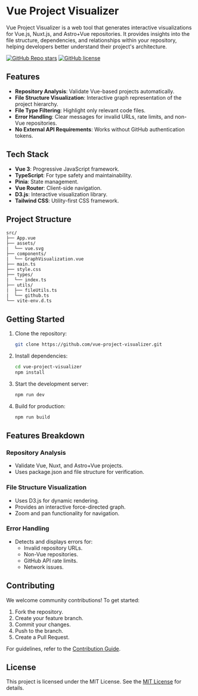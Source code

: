 # Vue Project Visualizer

Vue Project Visualizer is a web tool that generates interactive visualizations for Vue.js, Nuxt.js, and Astro+Vue repositories. It provides insights into the file structure, dependencies, and relationships within your repository, helping developers better understand their project's architecture.

[![GitHub Repo stars](https://img.shields.io/github/stars/vue-project-visualizer?style=for-the-badge&logo=github)](https://github.com/vue-project-visualizer)
[![GitHub license](https://img.shields.io/github/license/vue-project-visualizer?style=for-the-badge&logo=github)](https://github.com/vue-project-visualizer/blob/main/LICENSE)

## Features

- **Repository Analysis**: Validate Vue-based projects automatically.
- **File Structure Visualization**: Interactive graph representation of the project hierarchy.
- **File Type Filtering**: Highlight only relevant code files.
- **Error Handling**: Clear messages for invalid URLs, rate limits, and non-Vue repositories.
- **No External API Requirements**: Works without GitHub authentication tokens.

## Tech Stack

- **Vue 3**: Progressive JavaScript framework.
- **TypeScript**: For type safety and maintainability.
- **Pinia**: State management.
- **Vue Router**: Client-side navigation.
- **D3.js**: Interactive visualization library.
- **Tailwind CSS**: Utility-first CSS framework.

## Project Structure

```textplain
src/
├── App.vue
├── assets/
|  └── vue.svg
├── components/
|  └── GraphVisualization.vue
├── main.ts
├── style.css
├── types/
|  └── index.ts
├── utils/
|  ├── fileUtils.ts
|  └── github.ts
└── vite-env.d.ts
```

## Getting Started

1. Clone the repository:

   ```bash
   git clone https://github.com/vue-project-visualizer.git
   ```

2. Install dependencies:

   ```bash
   cd vue-project-visualizer
   npm install
   ```

3. Start the development server:

   ```bash
   npm run dev
   ```

4. Build for production:

   ```bash
   npm run build
   ```

## Features Breakdown

### Repository Analysis

- Validate Vue, Nuxt, and Astro+Vue projects.
- Uses package.json and file structure for verification.

### File Structure Visualization

- Uses D3.js for dynamic rendering.
- Provides an interactive force-directed graph.
- Zoom and pan functionality for navigation.

### Error Handling

- Detects and displays errors for:
  - Invalid repository URLs.
  - Non-Vue repositories.
  - GitHub API rate limits.
  - Network issues.

## Contributing

We welcome community contributions! To get started:

1. Fork the repository.
2. Create your feature branch.
3. Commit your changes.
4. Push to the branch.
5. Create a Pull Request.

For guidelines, refer to the [Contribution Guide](./CONTRIBUTING.md).

## License

This project is licensed under the MIT License. See the [MIT License](https://opensource.org/licenses/MIT) for details.
